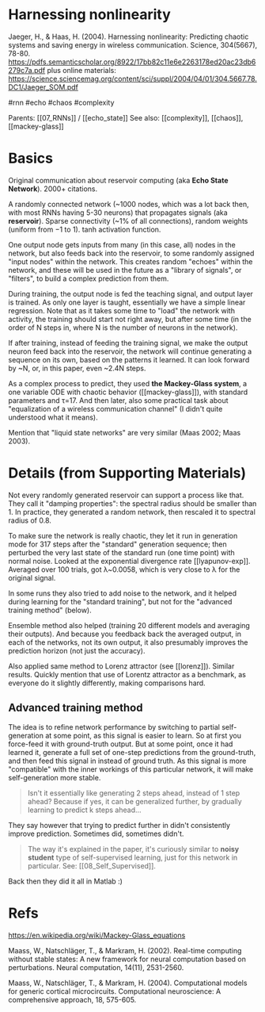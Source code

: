 # Harnessing nonlinearity

Jaeger, H., & Haas, H. (2004). Harnessing nonlinearity: Predicting chaotic systems and saving energy in wireless communication. Science, 304(5667), 78-80.
https://pdfs.semanticscholar.org/8922/17bb82c11e6e2263178ed20ac23db6279c7a.pdf
plus online materials:
https://science.sciencemag.org/content/sci/suppl/2004/04/01/304.5667.78.DC1/Jaeger_SOM.pdf

#rnn #echo #chaos #complexity

Parents: [[07_RNNs]] / [[echo_state]]
See also: [[complexity]], [[chaos]], [[mackey-glass]]


# Basics

Original communication about reservoir computing (aka **Echo State Network**). 2000+ citations.

A randomly connected network (~1000 nodes, which was a lot back then, with most RNNs having 5-30 neurons) that propagates signals (aka **reservoir**). Sparse connectivity (~1% of all connections), random weights (uniform from −1 to 1). tanh activation function.

One output node gets inputs from many (in this case, all) nodes in the network, but also feeds back into the reservoir, to some randomly assigned "input nodes" within the network. This creates random "echoes" within the network, and these will be used in the future as a "library of signals", or "filters", to build a complex prediction from them.

During training, the output node is fed the teaching signal, and output layer is trained. As only one layer is taught, essentially we have a simple linear regression. Note that as it takes some time to "load" the network with activity, the training should start not right away, but after some time (in the order of N steps in, where N is the number of neurons in the network).

If after training, instead of feeding the training signal, we make the output neuron feed back into the reservoir, the network will continue generating a sequence on its own, based on the patterns it learned. It can look forward by ~N, or, in this paper, even ~2.4N steps.

As a complex process to predict, they used **the Mackey-Glass system**, a one variable ODE with chaotic behavior ([[mackey-glass]]), with standard parameters and τ=17. And then later, also some practical task about "equalization of a wireless communication channel" (I didn't quite understood what it means).

Mention that "liquid state networks" are very similar (Maas 2002; Maas 2003).

# Details (from Supporting Materials)

Not every randomly generated reservoir can support a process like that. They call it "damping properties": the spectral radius should be smaller than 1. In practice, they generated a random network, then rescaled it to spectral radius of 0.8.

To make sure the network is really chaotic, they let it run in generation mode for 317 steps after the "standard" generation sequence; then perturbed the very last state of the standard run (one time point) with normal noise. Looked at the exponential divergence rate [[lyapunov-exp]]. Averaged over 100 trials, got λ~0.0058, which is very close to λ for the original signal.

In some runs they also tried to add noise to the network, and it helped during learning for the "standard training", but not for the "advanced training method" (below).

Ensemble method also helped (training 20 different models and averaging their outputs). And because you feedback back the averaged output, in each of the networks, not its own output, it also presumably improves the prediction horizon (not just the accuracy).

Also applied same method to Lorenz attractor (see [[lorenz]]). Similar results. Quickly mention that use of Lorentz attractor as a benchmark, as everyone do it slightly differently, making comparisons hard.

## Advanced training method

The idea is to refine network performance by switching to partial self-generation at some point, as this signal is easier to learn. So at first you force-feed it with ground-truth output. But at some point, once it had learned it, generate a full set of one-step predictions from the ground-truth, and then feed this signal in instead of ground truth. As this signal is more "compatible" with the inner workings of this particular network, it will make self-generation more stable.

> Isn't it essentially like generating 2 steps ahead, instead of 1 step ahead? Because if yes, it can be generalized further, by gradually learning to predict k steps ahead…

They say however that trying to predict further in didn't consistently improve prediction. Sometimes did, sometimes didn't. 

> The way it's explained in the paper, it's curiously similar to **noisy student** type of self-supervised learning, just for this network in particular. See: [[08_Self_Supervised]].

Back then they did it all in Matlab :)

# Refs

https://en.wikipedia.org/wiki/Mackey-Glass_equations

Maass, W., Natschläger, T., & Markram, H. (2002). Real-time computing without stable states: A new framework for neural computation based on perturbations. Neural computation, 14(11), 2531-2560.

Maass, W., Natschläger, T., & Markram, H. (2004). Computational models for generic cortical microcircuits. Computational neuroscience: A comprehensive approach, 18, 575-605.
